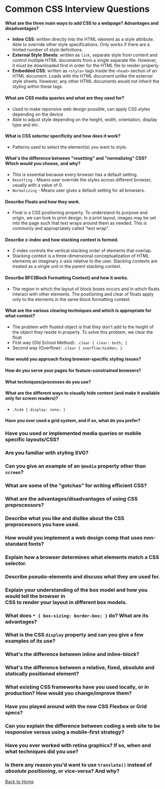 # Common CSS Interview Questions

#### <div id="css-a-01"> What are the three main ways to add CSS to a webpage? Advantages and disadvantages?</div>
- **Inline CSS**: written directly into the HTML element as a style attribute. Able to override other style specifications. Only works if there are a limited number of style definitions.
- **External Style Sheets**: written as `link`, separate style from content and control multiple HTML documents from a single separate file. However, it must be downloaded first in order for the HTML file to render properly.
- **Embedded CSS**: written as `<style>` tags inside the `<head>` section of an HTML document. Loads with the HTML document unlike the external style sheets. However, any other HTML documents would not inherit the styling within these tags.

#### <div id="css-a-02"> What are CSS media queries and what are they used for?</div>
- Used to make reponsive web design possible, can apply CSS styles depending on the device
- Able to adjust style depending on the height, width, orientation, display type and etc.

#### <div id="css-a-03"> What is CSS selector specificity and how does it work?</div>
- Patterns used to select the element(s) you want to style.

#### <div id="css-a-04"> What's the difference between "resetting" and "normalizing" CSS? Which would you choose, and why?</div>
- This is essential because every browser has a default setting. 
- `Resetting` - Means user override the styles across different browser, usually with a value of 0.
- `Normalizing` - Means user gives a default setting for all browsers.

#### <div id="css-a-05"> Describe Floats and how they work.</div>
- Float is a CSS positioning property. To understand its purpose and origin, we can look to print design. In a print layout, images may be set into the page such that text wraps around them as needed. This is commonly and appropriately called "text wrap".

#### <div id="css-a-06"> Describe z-index and how stacking context is formed.</div>
- Z-index controls the vertical stacking order of elements that overlap.
- Stacking context is a three-dimensional conceptualization of HTML elements an imaginary z-axis relative to the user. Stacking contexts are treated as a single unit in the parent stacking context.

#### <div id="css-a-07"> Describe BFC(Block Formatting Context) and how it works.</div>
- The region in which the layout of block boxes occurs and in which floats interact with other elements. The positioning and clear of floats apply only to the elements in the same block formatting context.

#### <div id="css-a-08"> What are the various clearing techniques and which is appropriate for what context?</div>
- The problem with floated object is that they don't add to the height of the object they reside in properly. To solve this problem, we clear the float.
- First way (Old School Method): `.clear { clear: both; }`
- Second way (Overflow): `.clear { overflow:hidden; }`

#### <div id="css-a-09"> How would you approach fixing browser-specific styling issues?</div>

#### <div id="css-a-10"> How do you serve your pages for feature-constrained browsers?</div>

  #### <div id="css-a-11"> What techniques/processes do you use?</div>
#### <div id="css-a-12"> What are the different ways to visually hide content (and make it available only for screen readers)?</div>
- `.hide { display: none; }`

#### <div id="css-a-13"> Have you ever used a grid system, and if so, what do you prefer?</div>


### <div id="css-a-14"> Have you used or implemented media queries or mobile specific layouts/CSS?</div>
### <div id="css-a-14"> Are you familiar with styling SVG?</div>
### <div id="css-a-14"> Can you give an example of an `@media` property other than `screen`?</div>
### <div id="css-a-14"> What are some of the "gotchas" for writing efficient CSS?</div>
### <div id="css-a-14"> What are the advantages/disadvantages of using CSS preprocessors?</div>
  ### <div id="css-a-14"> Describe what you like and dislike about the CSS preprocessors you have used.</div>
### <div id="css-a-14"> How would you implement a web design comp that uses non-standard fonts?</div>
### <div id="css-a-14"> Explain how a browser determines what elements match a CSS selector.</div>
### <div id="css-a-14"> Describe pseudo-elements and discuss what they are used for.</div>
### <div id="css-a-14"> Explain your understanding of the box model and how you would tell the browser in </div>CSS to render your layout in different box models.
### <div id="css-a-14"> What does ```* { box-sizing: border-box; }``` do? What are its advantages?</div>
### <div id="css-a-14"> What is the CSS `display` property and can you give a few examples of its use?</div>
### <div id="css-a-14"> What's the difference between inline and inline-block?</div>
### <div id="css-a-14"> What's the difference between a relative, fixed, absolute and statically positioned element?</div>
### <div id="css-a-14"> What existing CSS frameworks have you used locally, or in production? How would you change/improve them?</div>
### <div id="css-a-14"> Have you played around with the new CSS Flexbox or Grid specs?</div>
### <div id="css-a-14"> Can you explain the difference between coding a web site to be responsive versus using a mobile-first strategy?</div>
### <div id="css-a-14"> Have you ever worked with retina graphics? If so, when and what techniques did you use?</div>
### <div id="css-a-14"> Is there any reason you'd want to use `translate()` instead of *absolute positioning*, or vice-versa? And why?</div>


[Back to Home](/README.md)
